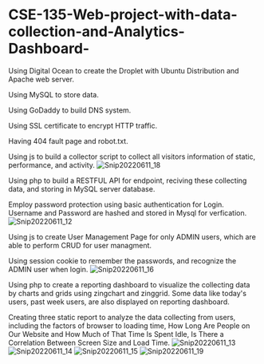 # CSE-135-Web-project-with-data-collection-and-Analytics-Dashboard-
Using Digital Ocean to create the Droplet with Ubuntu Distribution and Apache web server. 

Using MySQL to store data.

Using GoDaddy to build DNS system.

Using SSL certificate to encrypt HTTP traffic.

Having 404 fault page and robot.txt.

Using js to build a collector script to collect all visitors information of static, performance, and activity.
![Snip20220611_18](https://user-images.githubusercontent.com/49352811/173218464-41a5bb7e-6888-4a12-ae09-d5aa14da39dc.png)

Using php to build a RESTFUL API for endpoint, reciving these collecting data, and storing in MySQL server database. 

Employ password protection using basic authentication for Login. Username and Password are hashed and stored in Mysql for verfication.
![Snip20220611_12](https://user-images.githubusercontent.com/49352811/173218201-46223bf8-856c-4c87-b9f2-5aeec591ddc3.png)

Using js to create User Management Page for only ADMIN users, which are able to perform CRUD for user managment.

Using session cookie to remember the passwords, and recognize the ADMIN user when login. 
![Snip20220611_16](https://user-images.githubusercontent.com/49352811/173218397-e0b41e23-da4d-4543-b176-e6f00f63032b.png)

Using php to create a reporting dashboard to visualize the collecting data by charts and grids using zingchart and zinggrid. Some data like today's users, past week users, are also displayed on reporting dashboard. 

Creating three static report to analyze the data collecting from users, including the factors of browser to loading time, How Long Are People on Our Website and How Much of That Time Is Spent Idle, Is There a Correlation Between Screen Size and Load Time.
![Snip20220611_13](https://user-images.githubusercontent.com/49352811/173218219-b692c8dc-4158-4f0b-9c1f-3beaf797873d.png)
![Snip20220611_14](https://user-images.githubusercontent.com/49352811/173218270-aa86c827-fdd1-4bee-9845-b35fc513a147.png)
![Snip20220611_15](https://user-images.githubusercontent.com/49352811/173218446-557fdd86-3fff-4a74-ad08-826b1e46d5e0.png)
![Snip20220611_19](https://user-images.githubusercontent.com/49352811/173218583-3a1016cc-a67b-4ab3-9afa-20f6bfd790a3.png)
